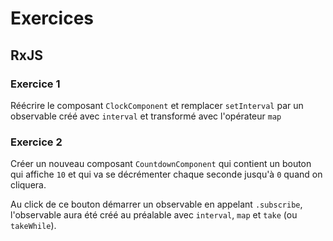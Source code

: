 # Exercices

## RxJS

### Exercice 1

Réécrire le composant `ClockComponent` et remplacer `setInterval` par un observable créé avec `interval` et transformé avec l'opérateur `map` 

### Exercice 2

Créer un nouveau composant `CountdownComponent` qui contient un bouton qui affiche `10` et qui va se décrémenter chaque seconde jusqu'à `0` quand on cliquera.

Au click de ce bouton démarrer un observable en appelant `.subscribe`, l'observable aura été créé au préalable avec `interval`, `map` et `take` (ou `takeWhile`).

